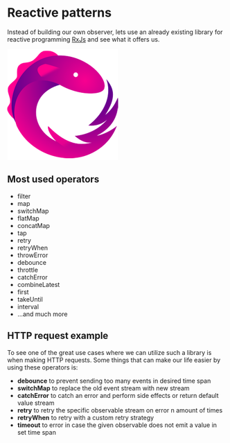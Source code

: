 # Reactive patterns

Instead of building our own observer, lets use an already existing library for reactive programming 
[RxJs](https://rxjs.dev) and see what it offers us.

![RxJS](../assets/rxjs_logo.png)

## Most used operators

- filter
- map
- switchMap
- flatMap
- concatMap
- tap
- retry
- retryWhen
- throwError
- debounce
- throttle
- catchError
- combineLatest
- first
- takeUntil
- interval
- ...and much more

## HTTP request example
To see one of the great use cases where we can utilize such a library is when making HTTP requests. 
Some things that can make our life easier by using these operators is:

- **debounce** to prevent sending too many events in desired time span
- **switchMap** to replace the old event stream with new stream
- **catchError** to catch an error and perform side effects or return default value stream
- **retry** to retry the specific observable stream on error n amount of times
- **retryWhen** to retry with a custom retry strategy
- **timeout** to error in case the given observable does not emit a value in set time span
